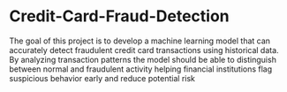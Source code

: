 # Credit-Card-Fraud-Detection
The goal of this project is to develop a machine learning model that can accurately detect fraudulent credit card transactions using historical data. By analyzing transaction patterns the model should be able to distinguish between normal and fraudulent activity helping financial institutions flag suspicious behavior early and reduce potential risk
